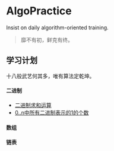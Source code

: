 # AlgoPractice
Insist on daily algorithm-oriented training.
> 靡不有初，鲜克有终。

## 学习计划
十八般武艺何其多，唯有算法定乾坤。

#### 二进制
- [二进制求和运算](./src/algo/questions/common/AddBinaryNumbers.java)
- [0..n中所有二进制表示的1的个数](./src/algo/questions/common/BinaryCountBits.java)

#### 数组

#### 链表
